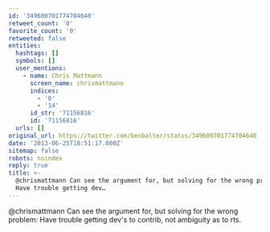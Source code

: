 ```yaml
---
id: '349600701774704640'
retweet_count: '0'
favorite_count: '0'
retweeted: false
entities:
  hashtags: []
  symbols: []
  user_mentions:
    - name: Chris Mattmann
      screen_name: chrismattmann
      indices:
        - '0'
        - '14'
      id_str: '71156816'
      id: '71156816'
  urls: []
original_url: https://twitter.com/benbalter/status/349600701774704640
date: '2013-06-25T18:51:17.000Z'
sitemap: false
robots: noindex
reply: true
title: >-
  @chrismattmann Can see the argument for, but solving for the wrong problem:
  Have trouble getting dev…
---
```


@chrismattmann Can see the argument for, but solving for the wrong problem: Have trouble getting dev's to contrib, not ambiguity as to rts.